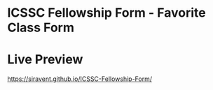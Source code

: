 # ICSSC Fellowship Form - Favorite Class Form


# Live Preview
https://siravent.github.io/ICSSC-Fellowship-Form/
